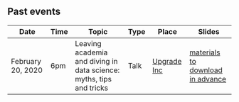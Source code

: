  

## Past events
| Date  | Time  | Topic  | Type  | Place  | Slides  |
|---|---|---|---|---|---|
| February 20, 2020 | 6pm | Leaving academia and diving in data science: myths, tips and tricks | Talk | [Upgrade Inc](shorturl.at/kOSW6) | [materials to download in advance](https://github.com/rladies/meetup-presentations_montreal/tree/master/20200220_leaving-academia)



